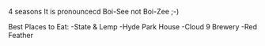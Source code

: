 4 seasons
It is pronouncecd Boi-See not Boi-Zee ;-)

Best Places to Eat:
-State & Lemp
-Hyde Park House
-Cloud 9 Brewery
-Red Feather
